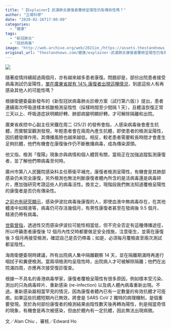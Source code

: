 ```yaml
---
title: "【Explainer】武漢肺炎康復者覆檢呈陽性仍有傳染性嗎？"
author: "立場科學"
date: "2020-02-26T17:00:00"
categories:
  - "健康"
tags:
  - "新冠肺炎"
  - "冠狀病毒"
image: "http://web.archive.org/web/2021im_/https://assets.thestandnews.com/media/photos/corona-1420copy_CTOG5_em9Ltau.png"
original_url: "thestandnews.com/健康/explainer-武漢肺炎康復者覆檢呈陽性仍有傳染性嗎"
---
```

![](http://web.archive.org/web/2021im_/https://assets.thestandnews.com/media/photos/corona-1420copy_CTOG5_em9Ltau.png)

隨著疫情持續超過兩個月，亦有越來越多患者康復。問題卻是，部份出院患者接受病毒測試仍呈陽性，[單在廣東省就有 14% 康復者出現這種情況](http://web.archive.org/web/20211229132139/http://china.caixin.com/2020-02-25/101520334.html)，到底這些人有再感染其他人的可能性嗎？

根據衛健委最新發布的《新型冠狀病毒肺炎診療方案（試行第六版）》提出，患者連續兩次呼吸道樣本核酸檢測呈陰性（採樣時間至少間隔 1 天），且體溫恢復正常三天以上、呼吸道症狀明顯好轉、肺部病變明顯好轉，才可解除隔離和出院。

廣東省疾控中心副主任宋鐵在周二 (25/2) 的發佈會指，人感染病毒後會產生抗體，而實驗室觀測發現，年輕患者會在兩周內產生抗體，即使患者的檢測呈陽性，因抗體發揮作用，其傳播風險也越來越低。相反，較老患者需要較長時間才會產生足夠抗體，他們有機會在康復後作仍不斷散播病毒，成為傳染源頭。

他又指，檢測「復陽」現象亦與病情和個人體質有關，當局正在加強追蹤監測康復者，並了解他們帶病毒至何時。

廣州市第八人民醫院感染科主任蔡衛平補充，康復者檢測呈陽性，有機會是其肺部感染仍未完全康復，另外檢測也無法判斷康復者體內所含的是活病毒還是病毒碎片，應加強研究考證這些人的病毒活性。換言之，現階段我們無法知道覆檢呈陽性的康復者是否仍有傳染性。

[之前也有研究顯示](http://web.archive.org/web/20211229132139/https://www.nejm.org/doi/full/10.1056/NEJMoa1511410)，感染伊波拉病毒後康復的人，即使血液中無病毒存在，在其他體液中如精液等，病毒仍可存活幾個月，有男性康復者甚至在發病後 9.5 個月，精液仍帶有病毒。

[世衛曾指](http://web.archive.org/web/20211229132139/https://www.who.int/csr/disease/ebola/virus-persistence/en/)，透過性交而感染伊波拉可能性相當低，但不完全否定有這種傳播途徑，所以呼籲患者康復後 12 個月內性交時都要做足安全措施，注意衛生，並需在康復後 3 個月再接受檢測，確認自己是否仍帶毒；如是，必須每月覆檢直至兩次測試都呈陰性。

海南衛健委現時建議，所有出院病人集中隔離觀察 14 天，並在隔離期滿時再進行咽拭子和糞便檢測。當兩項檢測均呈陰性時，出院病人才可被解除隔離；他們在出院滿四周，亦應再次接受復診復查。

根據一不具名的香港病毒學家，康復者覆檢呈陽性有很多原因，例如樣本受污染、測出的只為病毒碎片、重新感染 (re-infection) 以及病人體內病毒重新出現。不過，重新感染屬相當罕見的情況，因為康復者體內已有一定數量的有效抗體才可痊癒。如果這些抗體短期內已無效，將會是 SARS CoV 2 獨特的病理機制，是個重要發現。至於為何部份康復者的檢測結果由陰性數天後再轉為陽性，則是相當奇怪的現象，有機會是再次被感染，但由於體內有一定抗體，因此無法出現病徵。

文／Alan Chiu 、審核／Edward Ho